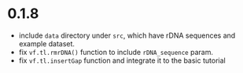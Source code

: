 # 0.1.8
* include `data` directory under `src`, which have rDNA sequences and example dataset.
* fix `vf.tl.rmrDNA()` function to include `rDNA_sequence` param.
* fix `vf.tl.insertGap` function and integrate it to the basic tutorial